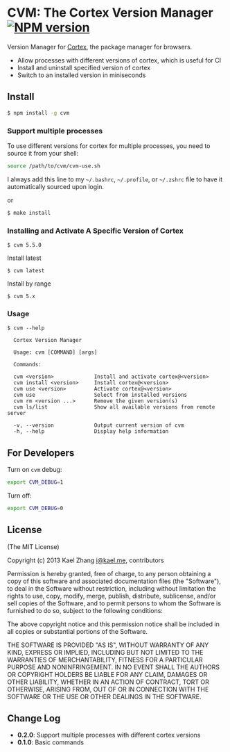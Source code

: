 # CVM: The Cortex Version Manager [![NPM version](https://badge.fury.io/js/cvm.svg)](http://badge.fury.io/js/cvm)

Version Manager for [Cortex](https://github.com/cortexjs/cortex), the package manager for browsers.

- Allow processes with different versions of cortex, which is useful for CI
- Install and uninstall specified version of cortex
- Switch to an installed version in miniseconds

## Install

```bash
$ npm install -g cvm
```

### Support multiple processes

To use different versions for cortex for multiple processes, you need to source it from your shell:

```bash
source /path/to/cvm/cvm-use.sh
```

I always add this line to my `~/.bashrc`, `~/.profile`, or `~/.zshrc` file to have it automatically sourced upon login. 

or

```bash
$ make install
```

### Installing and Activate A Specific Version of Cortex

```
$ cvm 5.5.0
```

Install latest

```
$ cvm latest
```

Install by range

```
$ cvm 5.x
```

### Usage

```
$ cvm --help

  Cortex Version Manager

  Usage: cvm [COMMAND] [args]

  Commands:

  cvm <version>             Install and activate cortex@<version>
  cvm install <version>     Install cortex@<version>
  cvm use <version>         Activate cortex@<version>
  cvm use                   Select from installed versions
  cvm rm <version ...>      Remove the given version(s)
  cvm ls/list               Show all available versions from remote server

  -v, --version             Output current version of cvm
  -h, --help                Display help information
```

## For Developers

Turn on `cvm` debug:

```bash
export CVM_DEBUG=1
```

Turn off:

```bash
export CVM_DEBUG=0
```

## License

(The MIT License)

Copyright (c) 2013 Kael Zhang <i@kael.me>, contributors

Permission is hereby granted, free of charge, to any person obtaining
a copy of this software and associated documentation files (the
"Software"), to deal in the Software without restriction, including
without limitation the rights to use, copy, modify, merge, publish,
distribute, sublicense, and/or sell copies of the Software, and to
permit persons to whom the Software is furnished to do so, subject to
the following conditions:

The above copyright notice and this permission notice shall be
included in all copies or substantial portions of the Software.

THE SOFTWARE IS PROVIDED "AS IS", WITHOUT WARRANTY OF ANY KIND,
EXPRESS OR IMPLIED, INCLUDING BUT NOT LIMITED TO THE WARRANTIES OF
MERCHANTABILITY, FITNESS FOR A PARTICULAR PURPOSE AND
NONINFRINGEMENT. IN NO EVENT SHALL THE AUTHORS OR COPYRIGHT HOLDERS BE
LIABLE FOR ANY CLAIM, DAMAGES OR OTHER LIABILITY, WHETHER IN AN ACTION
OF CONTRACT, TORT OR OTHERWISE, ARISING FROM, OUT OF OR IN CONNECTION
WITH THE SOFTWARE OR THE USE OR OTHER DEALINGS IN THE SOFTWARE.

## Change Log

- **0.2.0**: Support multiple processes with different cortex versions
- **0.1.0**: Basic commands

